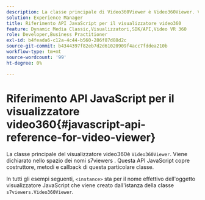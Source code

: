 ```yaml
---
description: La classe principale di Video360Viewer è Video360Viewer. Viene dichiarato nello spazio dei nomi s7viewers . Questa API JavaScript copre costruttore, metodi e callback di questa particolare classe.
solution: Experience Manager
title: Riferimento API JavaScript per il visualizzatore video360
feature: Dynamic Media Classic,Visualizzatori,SDK/API,Video VR 360
role: Developer,Business Practitioner
exl-id: b4feada6-c12a-4c44-b560-286f87d88d2c
source-git-commit: b4344397f82eb7d2d61020909f4acc7fddea210b
workflow-type: tm+mt
source-wordcount: '99'
ht-degree: 0%

---
```


# Riferimento API JavaScript per il visualizzatore video360{#javascript-api-reference-for-video-viewer}

La classe principale del visualizzatore video360è `Video360Viewer`. Viene dichiarato nello spazio dei nomi s7viewers . Questa API JavaScript copre costruttore, metodi e callback di questa particolare classe.

In tutti gli esempi seguenti, `<instance>` sta per il nome effettivo dell&#39;oggetto visualizzatore JavaScript che viene creato dall&#39;istanza della classe `s7viewers.Video360Viewer`.
